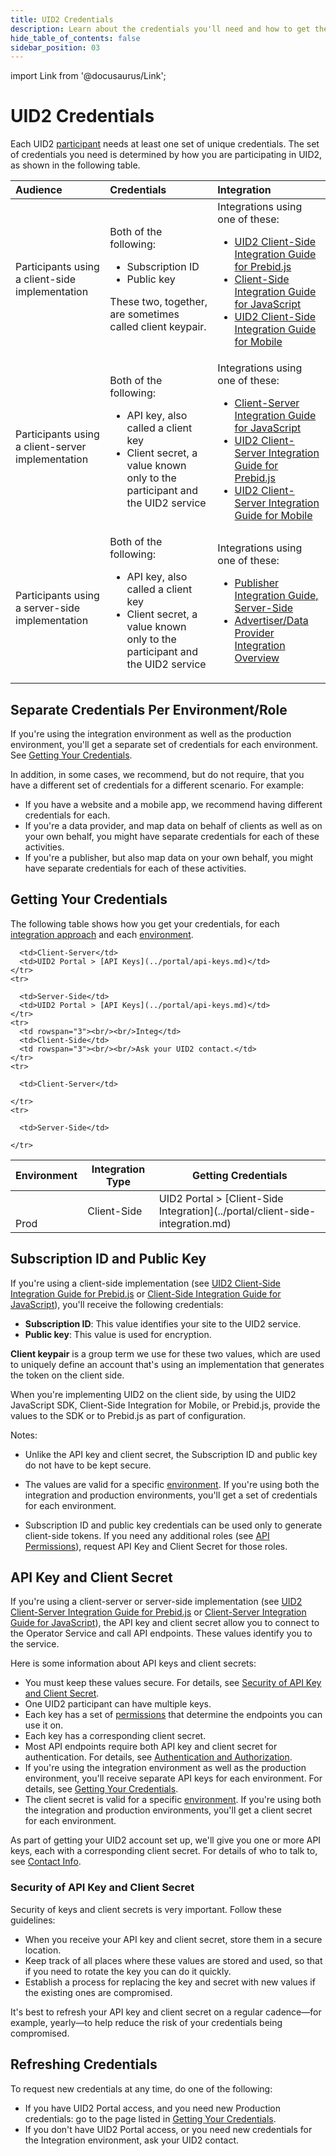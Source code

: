 ```yaml
---
title: UID2 Credentials
description: Learn about the credentials you'll need and how to get them.
hide_table_of_contents: false
sidebar_position: 03
---
```


import Link from '@docusaurus/Link';

# UID2 Credentials

Each UID2 <a href="../intro#participants">participant</a> needs at least one set of unique credentials. The set of credentials you need is determined by how you are participating in UID2, as shown in the following table.

| Audience | Credentials | Integration |
| :--- | :--- | :--- |
| Participants using a client-side implementation | Both of the following: <ul><li><Link href="../ref-info/glossary-uid#gl-subscription-id">Subscription ID</Link></li><li><Link href="../ref-info/glossary-uid#gl-public-key">Public key</Link></li></ul>These two, together, are sometimes called <Link href="../ref-info/glossary-uid#gl-client-keypair">client keypair</Link>. | Integrations using one of these: <ul><li>[UID2 Client-Side Integration Guide for Prebid.js](../guides/integration-prebid-client-side.md)</li><li>[Client-Side Integration Guide for JavaScript](../guides/integration-javascript-client-side.md)</li><li>[UID2 Client-Side Integration Guide for Mobile](../guides/integration-mobile-client-side.md)</li></ul> |
| Participants using a client-server implementation | Both of the following:<ul><li><Link href="../ref-info/glossary-uid#gl-api-key">API key</Link>, also called a client key</li><li><Link href="../ref-info/glossary-uid#gl-client-secret">Client secret</Link>, a value known only to the participant and the UID2 service</li></ul> | Integrations using one of these: <ul><li>[Client-Server Integration Guide for JavaScript](../guides/integration-javascript-client-server.md)</li><li>[UID2 Client-Server Integration Guide for Prebid.js](../guides/integration-prebid-client-server.md)</li><li>[UID2 Client-Server Integration Guide for Mobile](../guides/integration-mobile-client-server.md)</li></ul> |
| Participants using a server-side implementation | Both of the following:<ul><li><Link href="../ref-info/glossary-uid#gl-api-key">API key</Link>, also called a client key</li><li><Link href="../ref-info/glossary-uid#gl-client-secret">Client secret</Link>, a value known only to the participant and the UID2 service</li></ul> | Integrations using one of these: <ul><li>[Publisher Integration Guide, Server-Side](../guides/integration-publisher-server-side.md)</li><li>[Advertiser/Data Provider Integration Overview](../guides/integration-advertiser-dataprovider-overview.md)</li></ul> |

## Separate Credentials Per Environment/Role

If you're using the integration environment as well as the production environment, you'll get a separate set of credentials for each environment. See [Getting Your Credentials](#getting-your-credentials).

In addition, in some cases, we recommend, but do not require, that you have a different set of credentials for a different scenario. For example:
- If you have a website and a mobile app, we recommend having different credentials for each.
- If you're a data provider, and map data on behalf of clients as well as on your own behalf, you might have separate credentials for each of these activities.
- If you're a publisher, but also map data on your own behalf, you might have separate credentials for each of these activities.


## Getting Your Credentials

The following table shows how you get your credentials, for each [integration approach](../ref-info/ref-integration-approaches.md) and each [environment](../getting-started/gs-environments.md).

<table>
  <thead>
    <tr>
      <th>Environment</th>
      <th>Integration Type</th>
      <th>Getting Credentials</th>
    </tr>
  </thead>
  <tbody>
    <tr>
      <td rowspan="3"><br/><br/>Prod</td>
      <td>Client-Side</td>
      <td>UID2 Portal > [Client-Side Integration](../portal/client-side-integration.md)</td>
    </tr>
    <tr>

      <td>Client-Server</td>
      <td>UID2 Portal > [API Keys](../portal/api-keys.md)</td>
    </tr>
    <tr>

      <td>Server-Side</td>
      <td>UID2 Portal > [API Keys](../portal/api-keys.md)</td>
    </tr>
    <tr>
      <td rowspan="3"><br/><br/>Integ</td>
      <td>Client-Side</td>
      <td rowspan="3"><br/><br/>Ask your UID2 contact.</td>
    </tr>
    <tr>

      <td>Client-Server</td>

    </tr>
    <tr>

      <td>Server-Side</td>

    </tr>
  </tbody>
</table>

<!-- 
For no-portal:
To get your credentials, ask your UID2 contact.
-->

## Subscription ID and Public Key

If you're using a client-side implementation (see [UID2 Client-Side Integration Guide for Prebid.js](../guides/integration-prebid-client-side.md) or [Client-Side Integration Guide for JavaScript](../guides/integration-javascript-client-side.md)), you'll receive the following credentials:
- **Subscription ID**: This value identifies your site to the UID2 service.
- **Public key**: This value is used for encryption.

**Client keypair** is a group term we use for these two values, which are used to uniquely define an account that's using an implementation that generates the token on the client side.

When you're implementing UID2 on the client side, by using the UID2 JavaScript SDK, Client-Side Integration for Mobile, or Prebid.js, provide the values to the SDK or to Prebid.js as part of configuration.

Notes:

- Unlike the API key and client secret, the Subscription ID and public key do not have to be kept secure.

- The values are valid for a specific [environment](gs-environments.md). If you're using both the integration and production environments, you'll get a set of credentials for each environment.

- Subscription ID and public key credentials can be used only to generate client-side tokens. If you need any additional roles (see [API Permissions](gs-permissions.md)), request API Key and Client Secret for those roles.

## API Key and Client Secret

If you're using a client-server or server-side implementation (see [UID2 Client-Server Integration Guide for Prebid.js](../guides/integration-prebid-client-server.md) or [Client-Server Integration Guide for JavaScript](../guides/integration-javascript-client-server.md)), the API key and client secret allow you to connect to the <Link href="../ref-info/glossary-uid#gl-operator-service">Operator Service</Link> and call API endpoints. These values identify you to the service.

Here is some information about API keys and client secrets:
- You must keep these values secure. For details, see [Security of API Key and Client Secret](#security-of-api-key-and-client-secret).
- One UID2 participant can have multiple keys.
- Each key has a set of [permissions](gs-permissions.md) that determine the endpoints you can use it on.
- Each key has a corresponding client secret.
- Most API endpoints require both API key and client secret for authentication. For details, see [Authentication and Authorization](gs-auth.md).
- If you're using the integration environment as well as the production environment, you'll receive separate API keys for each environment. For details, see [Getting Your Credentials](#getting-your-credentials).
- The client secret is valid for a specific [environment](gs-environments.md). If you're using both the integration and production environments, you'll get a client secret for each environment.

As part of getting your UID2 account set up, we'll give you one or more API keys, each with a corresponding client secret. For details of who to talk to, see [Contact Info](gs-account-setup.md#contact-info).

### Security of API Key and Client Secret

Security of keys and client secrets is very important. Follow these guidelines:

- When you receive your API key and client secret, store them in a secure location.
- Keep track of all places where these values are stored and used, so that if you need to rotate the key you can do it quickly.
- Establish a process for replacing the key and secret with new values if the existing ones are compromised.

It's best to refresh your API key and client secret on a regular cadence&#8212;for example, yearly&#8212;to help reduce the risk of your credentials being compromised.

## Refreshing Credentials

To request new credentials at any time, do one of the following:

- If you have UID2 Portal access, and you need new Production credentials: go to the page listed in [Getting Your Credentials](#getting-your-credentials).
- If you don't have UID2 Portal access, or you need new credentials for the Integration environment, ask your UID2 contact.

<!-- 
For no-portal:
To request new credentials at any time, ask your UID2 contact. 
-->

